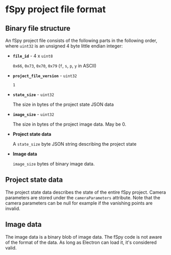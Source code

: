 # fSpy project file format

## Binary file structure

An fSpy project file consists of the following parts in the following order, where `uint32` is an unsigned 4 byte little endian integer:

* __`file_id`__  - 4 x `uint8`

  `0x66`, `0x73`,  `0x70`, `0x79` (`f`, `s`, `p`, `y` in ASCII)
* __`project_file_version`__ - `uint32`

  `1`
* __`state_size`__ - `uint32`

  The size in bytes of the project state JSON data
* __`image_size`__ - `uint32`

  The size in bytes of the project image data. May be 0.
* __Project state data__

  A `state_size` byte JSON string describing the project state
* __Image data__

  `image_size` bytes of binary image data.

## Project state data

The project state data describes the state of the entire fSpy project. Camera parameters are stored under the `cameraParameters` attribute. Note that the camera parameters can be null for example if the vanishing points are invalid.

## Image data

The image data is a binary blob of image data. The fSpy code is not aware of the format of the data. As long as Electron can load it, it's considered valid.